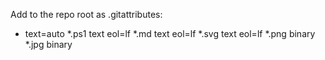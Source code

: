 Add to the repo root as .gitattributes:

* text=auto
*.ps1 text eol=lf
*.md  text eol=lf
*.svg text eol=lf
*.png binary
*.jpg binary
